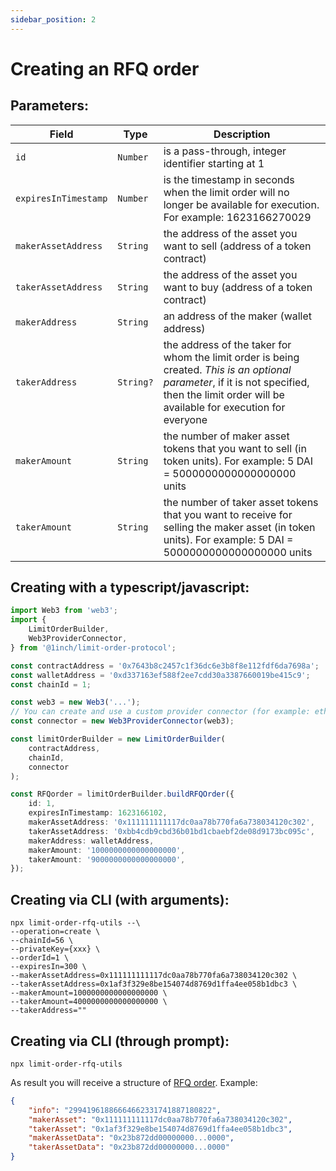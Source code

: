 ```yaml
---
sidebar_position: 2
---
```


# Creating an RFQ order

## Parameters:

| Field                | Type      | Description                                                                                                                                                                                    |
| -------------------- | --------- | ---------------------------------------------------------------------------------------------------------------------------------------------------------------------------------------------- |
| `id`                 | `Number`  | is a pass-through, integer identifier starting at 1                                                                                                                                            |
| `expiresInTimestamp` | `Number`  | is the timestamp in seconds when the limit order will no longer be available for execution. For example: 1623166270029                                                                         |
| `makerAssetAddress`  | `String`  | the address of the asset you want to sell (address of a token contract)                                                                                                                        |
| `takerAssetAddress`  | `String`  | the address of the asset you want to buy (address of a token contract)                                                                                                                         |
| `makerAddress`       | `String`  | an address of the maker (wallet address)                                                                                                                                                       |
| `takerAddress`       | `String?` | the address of the taker for whom the limit order is being created. _This is an optional parameter_, if it is not specified, then the limit order will be available for execution for everyone |
| `makerAmount`        | `String`  | the number of maker asset tokens that you want to sell (in token units). For example: 5 DAI = 5000000000000000000 units                                                                        |
| `takerAmount`        | `String`  | the number of taker asset tokens that you want to receive for selling the maker asset (in token units). For example: 5 DAI = 5000000000000000000 units                                         |

## Creating with a typescript/javascript:

```typescript
import Web3 from 'web3';
import {
    LimitOrderBuilder,
    Web3ProviderConnector,
} from '@1inch/limit-order-protocol';

const contractAddress = '0x7643b8c2457c1f36dc6e3b8f8e112fdf6da7698a';
const walletAddress = '0xd337163ef588f2ee7cdd30a3387660019be415c9';
const chainId = 1;

const web3 = new Web3('...');
// You can create and use a custom provider connector (for example: ethers)
const connector = new Web3ProviderConnector(web3);

const limitOrderBuilder = new LimitOrderBuilder(
    contractAddress,
    chainId,
    connector
);

const RFQorder = limitOrderBuilder.buildRFQOrder({
    id: 1,
    expiresInTimestamp: 1623166102,
    makerAssetAddress: '0x111111111117dc0aa78b770fa6a738034120c302',
    takerAssetAddress: '0xbb4cdb9cbd36b01bd1cbaebf2de08d9173bc095c',
    makerAddress: walletAddress,
    makerAmount: '1000000000000000000',
    takerAmount: '9000000000000000000',
});
```

## Creating via CLI (with arguments):

```shell
npx limit-order-rfq-utils --\
--operation=create \
--chainId=56 \
--privateKey={xxx} \
--orderId=1 \
--expiresIn=300 \
--makerAssetAddress=0x111111111117dc0aa78b770fa6a738034120c302 \
--takerAssetAddress=0x1af3f329e8be154074d8769d1ffa4ee058b1dbc3 \
--makerAmount=1000000000000000000 \
--takerAmount=4000000000000000000 \
--takerAddress=""
```

## Creating via CLI (through prompt):

```shell
npx limit-order-rfq-utils
```

As result you will receive a structure of [RFQ order](./limit-order-rfq-structure.md). Example:

```json
{
    "info": "29941961886664662331741887180822",
    "makerAsset": "0x111111111117dc0aa78b770fa6a738034120c302",
    "takerAsset": "0x1af3f329e8be154074d8769d1ffa4ee058b1dbc3",
    "makerAssetData": "0x23b872dd00000000...0000",
    "takerAssetData": "0x23b872dd00000000...0000"
}
```
